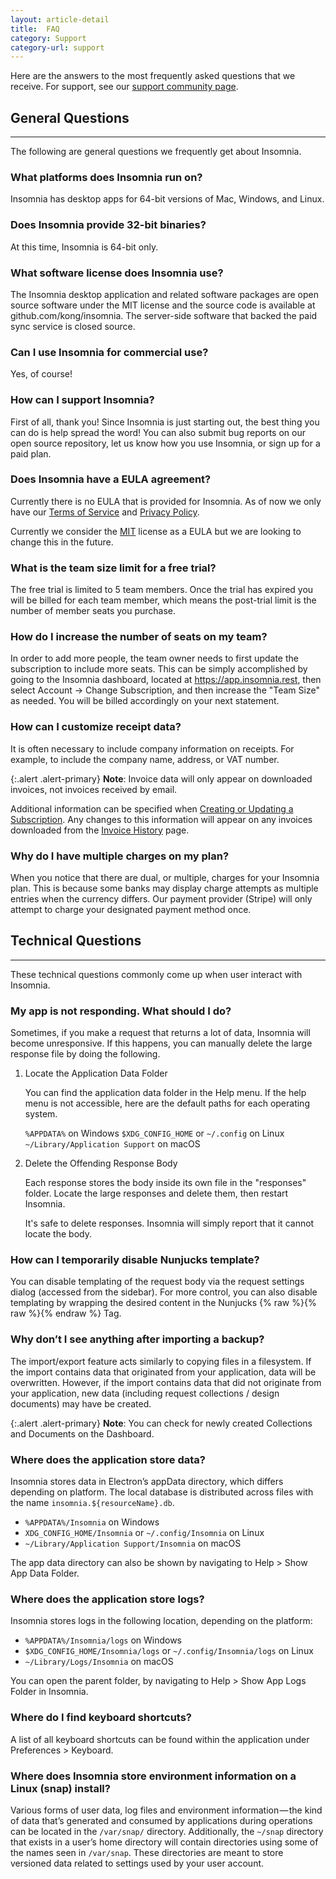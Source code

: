 ```yaml
---
layout: article-detail
title:  FAQ
category: Support
category-url: support
---
```


Here are the answers to the most frequently asked questions that we receive. For support, see our [support community page](https://insomnia.rest/support). 

## General Questions
<hr>

The following are general questions we frequently get about Insomnia. 

### What platforms does Insomnia run on?

Insomnia has desktop apps for 64-bit versions of Mac, Windows, and Linux.

### Does Insomnia provide 32-bit binaries?

At this time, Insomnia is 64-bit only.

### What software license does Insomnia use?

The Insomnia desktop application and related software packages are open source software under the MIT license and the source code is available at github.com/kong/insomnia. The server-side software that backed the paid sync service is closed source.

### Can I use Insomnia for commercial use?

Yes, of course!

### How can I support Insomnia?

First of all, thank you! Since Insomnia is just starting out, the best thing you can do is help spread the word! You can also submit bug reports on our open source repository, let us know how you use Insomnia, or sign up for a paid plan.

### Does Insomnia have a EULA agreement?

Currently there is no EULA that is provided for Insomnia. As of now we only have our [Terms of Service](https://insomnia.rest/terms) and [Privacy Policy](https://insomnia.rest/privacy).

Currently we consider the [MIT](https://opensource.org/licenses/MIT) license as a EULA but we are looking to change this in the future.

### What is the team size limit for a free trial?

The free trial is limited to 5 team members. Once the trial has expired you will be billed for each team member, which means the post-trial limit is the number of member seats you purchase.

### How do I increase the number of seats on my team?

In order to add more people, the team owner needs to first update the subscription to include more seats. This can be simply accomplished by going to the Insomnia dashboard, located at https://app.insomnia.rest, then select Account -> Change Subscription, and then increase the "Team Size" as needed. You will be billed accordingly on your next statement.

### How can I customize receipt data?

It is often necessary to include company information on receipts. For example, to include the company name, address, or VAT number. 

{:.alert .alert-primary}
**Note**: Invoice data will only appear on downloaded invoices, not invoices received by email.

Additional information can be specified when [Creating or Updating a Subscription](https://app.insomnia.rest/app/subscribe/). Any changes to this information will appear on any invoices downloaded from the [Invoice History](https://app.insomnia.rest/app/invoices/) page.

### Why do I have multiple charges on my plan?

When you notice that there are dual, or multiple, charges for your Insomnia plan. This is because some banks may display charge attempts as multiple entries when the currency differs. Our payment provider (Stripe) will only attempt to charge your designated payment method once.

## Technical Questions
<hr>

These technical questions commonly come up when user interact with Insomnia. 

### My app is not responding. What should I do?

Sometimes, if you make a request that returns a lot of data, Insomnia will become unresponsive. If this happens, you can manually delete the large response file by doing the following.

1. Locate the Application Data Folder

    You can find the application data folder in the Help menu. If the help menu is not accessible, here are the default paths for each operating system.

    `%APPDATA%` on Windows
    `$XDG_CONFIG_HOME` or `~/.config` on Linux
    `~/Library/Application Support` on macOS

2. Delete the Offending Response Body

    Each response stores the body inside its own file in the "responses" folder. Locate the large responses and delete them, then restart Insomnia.

    It's safe to delete responses. Insomnia will simply report that it cannot locate the body.

### How can I temporarily disable Nunjucks template?

You can disable templating of the request body via the request settings dialog (accessed from the sidebar). For more control, you can also disable templating by wrapping the desired content in the Nunjucks {% raw %}{% raw %}{% endraw %} Tag.

### Why don’t I see anything after importing a backup?

The import/export feature acts similarly to copying files in a filesystem. If the import contains data that originated from your application, data will be overwritten. However, if the import contains data that did not originate from your application, new data (including request collections / design documents) may have be created.

{:.alert .alert-primary}
**Note**: You can check for newly created Collections and Documents on the Dashboard.

### Where does the application store data?

Insomnia stores data in Electron’s appData directory, which differs depending on platform. The local database is distributed across files with the name `insomnia.${resourceName}.db`.

* `%APPDATA%/Insomnia` on Windows
* `XDG_CONFIG_HOME/Insomnia` or `~/.config/Insomnia` on Linux
* `~/Library/Application Support/Insomnia` on macOS

The app data directory can also be shown by navigating to Help > Show App Data Folder.

### Where does the application store logs?

Insomnia stores logs in the following location, depending on the platform:

* `%APPDATA%/Insomnia/logs` on Windows
* `$XDG_CONFIG_HOME/Insomnia/logs` or `~/.config/Insomnia/logs` on Linux
* `~/Library/Logs/Insomnia` on macOS

You can open the parent folder, by navigating to Help > Show App Logs Folder in Insomnia.

### Where do I find keyboard shortcuts?

A list of all keyboard shortcuts can be found within the application under Preferences > Keyboard.

### Where does Insomnia store environment information on a Linux (snap) install?

Various forms of user data, log files and environment information — the kind of data that’s generated and consumed by applications during operations can be located in the `/var/snap/` directory. Additionally, the `~/snap` directory that exists in a user’s home directory will contain directories using some of the names seen in `/var/snap`. These directories are meant to store versioned data related to settings used by your user account.
